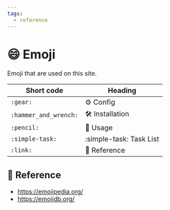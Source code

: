 ```yaml
---
tags:
  - reference
---
```

# :smile: Emoji

Emoji that are used on this site.

| Short code | Heading       |
|------------|---------------|
| `:gear:`   | :gear: Config |
| `:hammer_and_wrench:` | :hammer_and_wrench: Installation |
| `:pencil:` | :pencil: Usage |
| `:simple-task:` | :simple-task: Task List |
| `:link:` | :link: Reference |

## :link: Reference

- <https://emojipedia.org/>
- <https://emojidb.org/>
